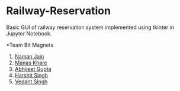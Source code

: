 # Railway-Reservation
Basic GUI of railway reservation system implemented using tkinter in Jupyter Notebook.

*Team Bit Magnets
1. [Naman Jain](https://github.com/namannj15)
2. [Manas Khare](https://github.com/ManasKhare3005)
3. [Abhijeet Gupta](https://github.com/fs765)
4. [Harshit Singh](https://github.com/HarshitSingh27)
5. [Vedant Singh](https://github.com/imvsr-0609)
